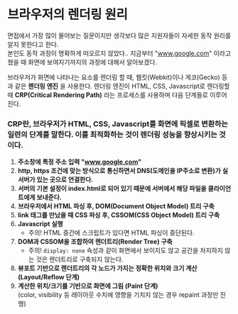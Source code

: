 # 브라우저의 렌더링 원리

면접에서 가장 많이 물어보는 질문이지만 생각보다 많은 지원자들이 자세한 동작 원리를 알지 못한다고 한다. <br />
본인도 동작 과정이 명확하게 떠오르지 않았다.. 지금부터 "www.google.com" 이라고 쳤을 때 화면에 보여지기까지의 과정에 대해서 알아보겠다.

브라우저가 화면에 나타나는 요소를 렌더링 할 때, 웹킷(Webkit)이나 게코(Gecko) 등과 같은 **렌더링 엔진** 을 사용한다. 렌더링 엔진이 HTML, CSS, Javascript로 렌더링할 때 **CRP(Critical Rendering Path)** 라는 프로세스를 사용하며 다음 단계들로 이루어진다.

### CRP란, 브라우저가 HTML, CSS, Javascript를 화면에 픽셀로 변환하는 일련의 단계를 말한다. 이를 최적화하는 것이 렌더링 성능을 향상시키는 것이다.

1. **주소창에 특정 주소 입력 "www.google.com"**
2. **http, https 조건에 맞는 방식으로 통신하면서 DNS(도메인을 IP주소로 변환)가 실 서버가 있는 곳으로 연결한다.**
3. **서버의 기본 설정이 index.html로 되어 있기 때문에 서버에서 해당 파일을 클라이언트에게 보내준다.**
4. **브라우저에서 HTML 파싱 후, DOM(Document Object Model) 트리 구축**
5. **link 태그를 만났을 때 CSS 파싱 후, CSSOM(CSS Object Model) 트리 구축**
6. **Javascript 실행**
   * 주의! HTML 중간에 스크립트가 있다면 HTML 파싱이 중단된다.
7. **DOM과 CSSOM을 조합하여 렌더트리(Render Tree) 구축**
   * 주의! `display: none` 속성과 같이 화면에서 보이지도 않고 공간을 차지하지 않는 것은 렌더트리로 구축되지 않는다.
8. **뷰포트 기반으로 렌더트리의 각 노드가 가지는 정확한 위치와 크기 계산 (Layout/Reflow 단계)**
9. **계산한 위치/크기를 기반으로 화면에 그림 (Paint 단계)** <br />
(color, visibility 등 레이아웃 수치에 영향을 기치지 않는 경우 repaint 과정만 진행)
